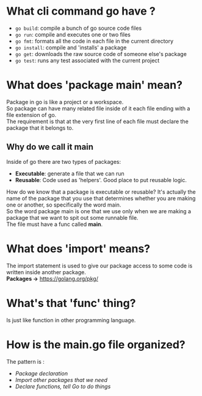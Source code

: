 # What cli command go have ?
- `go build`: compile a bunch of go source code files
- `go run`: compile and executes one or two files
- `go fmt`: formats all the code in each file in the current directory
- `go install`: compile and 'installs' a package
- `go get`: downloads the raw source code of someone else's package
- `go test`: runs any test associated with the current project
# What does 'package main' mean?
Package in go is like a project or a workspace.  
So package can have many related file inside of it each file ending with a file extension of go.  
The requirement is that at the very first line of each file must declare the package that it belongs to.
## Why do we call it main
Inside of go there are two types of packages:
  - **Executable**: generate a file that we can run
  - **Reusable**: Code used as 'helpers'. Good place to put reusable logic.  
 
 How do we know that a package is executable or reusable? It's actually the name of the package that you use that 
 determines whether you are making one or another, so specifically the word main.  
 So the word package main is one that we use only when we are making a package that we want to spit out some runnable 
 file.  
 The file must have a func called **main**.
# What does 'import' means?
 The import statement is used to give our package access to some code is written inside another package.  
 **Packages ->** https://golang.org/pkg/
# What's that 'func' thing?
Is just like function in other programming language.
# How is the main.go file organized?
The pattern is :
- _Package declaration_
- _Import other packages that we need_
- _Declare functions, tell Go to do things_